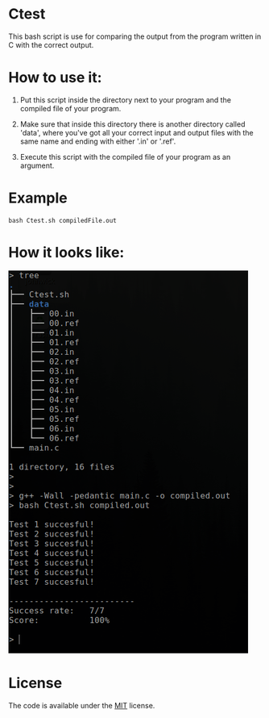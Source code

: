 # Ctest

This bash script is use for comparing the output from the program written in C with the correct output.

# How to use it:

  1. Put this script inside the directory next to your program and the compiled file of your program.
  
  2. Make sure that inside this directory there is another directory called 'data', where you've got all your
     correct input and output files with the same name and ending with either '.in' or '.ref'.
     
  3. Execute this script with the compiled file of your program as an argument.
  
# Example

    bash Ctest.sh compiledFile.out

# How it looks like:

![Screenshot](/images/screenshot.png)

# License

The code is available under the [MIT](https://github.com/MartinTam/Ctest/blob/master/LICENSE) license.
